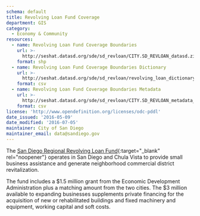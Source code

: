 ```yaml
---
schema: default
title: Revolving Loan Fund Coverage
department: GIS
category:
  - Economy & Community
resources:
  - name: Revolving Loan Fund Coverage Boundaries
    url: >-
      http://seshat.datasd.org/sde/sd_revloan/CITY.SD_REVLOAN_datasd.zip
    format: shp
  - name: Revolving Loan Fund Coverage Boundaries Dictionary
    url: >-
      http://seshat.datasd.org/sde/sd_revloan/revolving_loan_dictionary_datasd.csv
    format: csv
  - name: Revolving Loan Fund Coverage Boundaries Metadata
    url: >-
      http://seshat.datasd.org/sde/sd_revloan/CITY.SD_REVLOAN_metadata_datasd.csv
    format: csv
license: 'http://www.opendefinition.org/licenses/odc-pddl'
date_issued: '2016-05-09'
date_modified: '2016-07-05'
maintainer: City of San Diego
maintainer_email: data@sandiego.gov
---
```

The [San Diego Regional Revolving Loan Fund]('https://www.sandiego.gov/economic-development/business/financing/'){:target="_blank" rel="noopener"}
operates in San Diego and Chula Vista to provide small business assistance
and generate neighborhood commercial district revitalization.
<!--more-->

The fund includes a $1.5 million grant from the Economic Development
Administration plus a matching amount from the two cities. The $3 million
available to expanding businesses supplements private financing for the
acquisition of new or rehabilitated buildings and fixed machinery and equipment,
working capital and soft costs.
